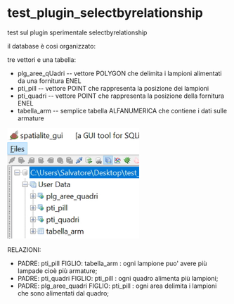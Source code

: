 # test_plugin_selectbyrelationship
test sul plugin sperimentale selectbyrelationship

il database è cosi organizzato:

tre vettori e una tabella:
+ plg_aree_qUadri -- vettore POLYGON che delimita i lampioni alimentati da una fornitura ENEL
+ pti_pill -- vettore POINT che rappresenta la posizione dei lampioni
+ pti_quadri -- vettore POINT che rappresenta la posizione della fornitura ENEL
+ tabella_arm -- semplice tabella ALFANUMERICA che contiene i dati sulle armature

<img src = "https://github.com/pigreco/test_plugin_selectbyrelationship/blob/master/database.jpg" width =300>

RELAZIONI:
+ PADRE: pti_pill FIGLIO: tabella_arm : ogni lampione puo' avere più lampade cioè più armature;
+ PADRE: pti_quadri FIGLIO: pti_pill : ogni quadro alimenta più lampioni;
+ PADRE: plg_aree_quadri FIGLIO: pti_pill : ogni area delimita i lampioni che sono alimentati dal quadro;
